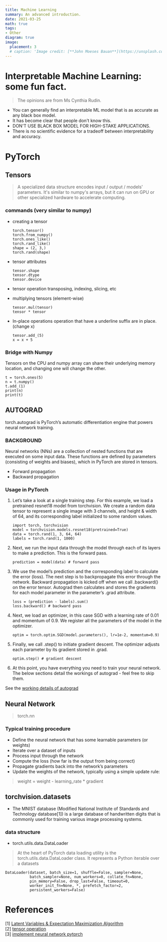 ```yaml
---
title: Machine Learning
summary: An advanced introduction.
date: 2021-03-25
math: true
tags:
- Other
diagram: true
image:
  placement: 3
  # caption: 'Image credit: [**John Moeses Bauan**](https://unsplash.com/photos/OGZtQF8iC0g)'
---
```


# Interpretable Machine Learning: some fun fact.
> The opinions are from Ms Cynthia Rudin. 
- You can generally find an interpretable ML model that is as accurate as any black box model. 
- It has become clear that people don't know this. 
- DON'T USE BLACK BOX MODEL FOR HIGH-STAKE APPLICATIONS.
- There is no scientific evidence for a tradeoff between interpretability and accuracy.


# PyTorch
## Tensors
> A specialized data structure encodes input / output / models' parameters. It's similar to numpy's arrays, but it can run on GPU or other specialized hardware to accelerate computing. 

### commands (very similar to numpy)
- creating a tensor
    ```
    torch.tensor()
    torch.from_numpy()
    torch.ones_like()
    torch.rand_like()
    shape = (2, 3,)
    torch.rand(shape)
    ```
- tensor attributes
    ```
    tensor.shape
    tensor.dtype
    tensor.device
    ```
- tensor operation
transposing, indexing, slicing, etc

- multiplying tensors (element-wise)
    ```
    tensor.mul(tensor)
    tensor * tensor
    ```
- In-place operations
operation that have a underline suffix are in place. (change x)
    ```
    tensor.add_(5)
    x = x + 5
    ```
### Bridge with Numpy
Tensors on the CPU and numpy array can share their underlying memory location, and changing one will change the other.
```
t = torch.ones(5)
n = t.numpy()
t.add_(1)
print(n)
print(t)
```

## AUTOGRAD
torch.autograd is PyTorch’s automatic differentiation engine that powers neural network training. 

### BACKGROUND
Neural networks (NNs) are a collection of nested functions that are executed on some input data. These functions are defined by parameters (consisting of weights and biases), which in PyTorch are stored in tensors.
- Forward propagation
- Backward propagation

### Usage in PyTorch
1. Let’s take a look at a single training step. For this example, we load a pretrained resnet18 model from torchvision. We create a random data tensor to represent a single image with 3 channels, and height & width of 64, and its corresponding label initialized to some random values.
    ```
    import torch, torchvision
    model = torchvision.models.resnet18(pretrained=True)
    data = torch.rand(1, 3, 64, 64)
    labels = torch.rand(1, 1000)
    ```
2. Next, we run the input data through the model through each of its layers to make a prediction. This is the forward pass.
    ```
    prediction = model(data) # forward pass
    ```
3. We use the model’s prediction and the corresponding label to calculate the error (loss). The next step is to backpropagate this error through the network. Backward propagation is kicked off when we call .backward() on the error tensor. Autograd then calculates and stores the gradients for each model parameter in the parameter’s .grad attribute.  
    ```
    loss = (prediction - labels).sum()
    loss.backward() # backward pass
    ```
4. Next, we load an optimizer, in this case SGD with a learning rate of 0.01 and momentum of 0.9. We register all the parameters of the model in the optimizer.
    ```
    optim = torch.optim.SGD(model.parameters(), lr=1e-2, momentum=0.9)
    ```
5. Finally, we call .step() to initiate gradient descent. The optimizer adjusts each parameter by its gradient stored in .grad.
    ```
    optim.step() # gradient descent
    ```
6. At this point, you have everything you need to train your neural network. The below sections detail the workings of autograd - feel free to skip them.

See the [working details of autograd](https://pytorch.org/tutorials/beginner/blitz/autograd_tutorial.html#sphx-glr-beginner-blitz-autograd-tutorial-py)

## Neural Network
> torch.nn
### Typical training procedure
- Define the neural network that has some learnable parameters (or weights) 
- Iterate over a dataset of inputs 
- Process input through the network
- Compute the loss (how far is the output from being correct)
- Propagate gradients back into the network’s parameters
- Update the weights of the network, typically using a simple update rule:
> weight = weight - learning_rate * gradient

## torchvision.datasets
- The MNIST database (Modified National Institute of Standards and Technology database[1]) is a large database of handwritten digits that is commonly used for training various image processing systems.

### data structure
- torch.utils.data.DataLoader
> At the heart of PyTorch data loading utility is the torch.utils.data.DataLoader class. It represents a Python iterable over a datasets
```
DataLoader(dataset, batch_size=1, shuffle=False, sampler=None,
           batch_sampler=None, num_workers=0, collate_fn=None,
           pin_memory=False, drop_last=False, timeout=0,
           worker_init_fn=None, *, prefetch_factor=2,
           persistent_workers=False)
```



# References
[1] [Latent Variables & Expectation Maximization Algorithm](https://towardsdatascience.com/latent-variables-expectation-maximization-algorithm-fb15c4e0f32c)<br>
[2] [tensor operation](https://pytorch.org/docs/stable/torch.html)<br>
[3] [implement neural network pytorch](https://pytorch.org/tutorials/beginner/blitz/neural_networks_tutorial.html#sphx-glr-beginner-blitz-neural-networks-tutorial-py)
